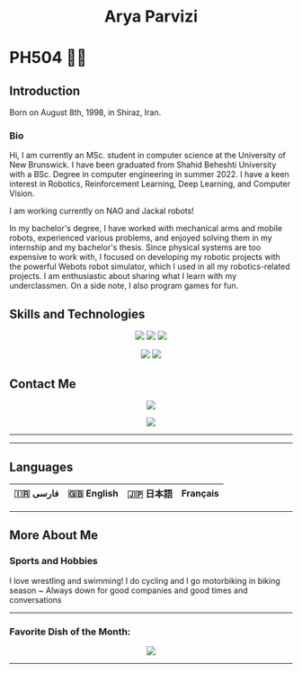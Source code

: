 <h1 align="center">
	Arya Parvizi
</h1>

# PH504 👨‍💻

## Introduction

Born on August 8th, 1998, in Shiraz, Iran.

### Bio
Hi, I am currently an MSc. student in computer science at the University of New Brunswick. I have been graduated from Shahid Beheshti University with a BSc. Degree in computer engineering in summer 2022. I have a keen interest in Robotics, Reinforcement Learning, Deep Learning, and Computer Vision. 

I am working currently on NAO and Jackal robots!

In my bachelor's degree, I have worked with mechanical arms and mobile robots, experienced various problems, and enjoyed solving them in my internship and my bachelor's thesis. Since physical systems are too expensive to work with, I focused on developing my robotic projects with the powerful Webots robot simulator, which I used in all my robotics-related projects. I am enthusiastic about sharing what I learn with my underclassmen. On a side note, I also program games for fun.

## Skills and Technologies
<div align="center">

<!--[![](https://img.shields.io/badge/-Java-red?style=for-the-badge&logo=java)](https://www.java.com/)-->
[![](https://img.shields.io/badge/-python3-yellow?style=for-the-badge&logo=python&logoColor=3776AB)](https://www.python.org/)
[![](https://img.shields.io/badge/-c++-blue?logoColor=blue&style=for-the-badge&logo=c%2B%2B&logoColor=000000)](https://www.cplusplus.com/)
[![](https://img.shields.io/badge/-Matlab-orange?logoColor=white&style=for-the-badge&logo=matlab)](https://matlab.mathworks.com/)

[![](https://img.shields.io/badge/-Unity-black?style=for-the-badge&logo=unity)](https://unity.com/)
[![](https://img.shields.io/badge/-C%23-black?style=for-the-badge&logo=unity)](https://unity.com/)


<!--[![](https://img.shields.io/badge/-Mathematica-white?logoColor=red&style=for-the-badge&logo=wolfram-mathematica)](https://www.wolfram.com/mathematica/)-->
</div>

## Contact Me
<div align="center">
	
[![](https://img.shields.io/badge/-aryaparvizi98@gmail.com-white?style=for-the-badge&logo=gmail)](aryaparvizi98@gmail.com)
<!--[![](https://img.shields.io/badge/-instagram-FF69B4?style=for-the-badge&logo=instagram&logoColor=fff)](https://www.instagram.com/aryaparvizi/)-->
<!--[![](https://img.shields.io/badge/-telegram-lightblue?style=for-the-badge&logo=telegram)](https://t.me/aph504)-->
[![](https://img.shields.io/badge/-linkedin-blue?style=for-the-badge&logo=linkedin)](https://www.linkedin.com/in/arya-parvizi-a37122151/)


---
<!--[![Top Langs](https://github-readme-stats.vercel.app/api/top-langs/?username=ph504&theme=chartreuse-dark&layout=compact&hide=d,shell,cpp,makefile&langs_count=20)](https://github.com/anuraghazra/github-readme-stats)-->
<!--[![Arya Parvizi's github stats](https://github-readme-stats.vercel.app/api?username=ph504&show_icons=true&theme=chartreuse-dark)](https://github.com/anuraghazra/github-readme-stats)-->

</div>

---

## Languages

<div align="center">

:iran: فارسی | :uk: English | :jp: 日本語 | Français
-|-|-|-

</div>

---
## More About Me


### Sports and Hobbies
I love wrestling and swimming! I do cycling and I go motorbiking in biking season ~ Always down for good companies and good times and conversations
<div align="center">

</div>

---

### Favorite Dish of the Month:

<div align="center">
<!--[![](https://img.shields.io/badge/-violin-violet?style=for-the-badge&label=%f0%9f%8e%bb)](https://youtu.be/6qOXw5ySxpQ?t=141)-->
	
[![](https://img.shields.io/badge/-salad-lemon?style=for-the-badge&label=%F0%9F%A5%97)](https://simplesassyscrumptious.com/recipes/salad/fresh-herb-chickpea-salad/)

</div>

---





